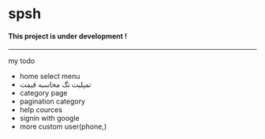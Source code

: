 # spsh
<h4>This project is under development !</h4>
<hr>
my todo
<ul>
    <li>home select menu</li>
    <li>تمپلیت تگ محاسبه قیمت </li>
    <li>category page</li>
    <li>pagination category</li>
    <li>help cources</li>
    <li>signin with google</li>
    <li>more custom user(phone,)</li>
</ul>